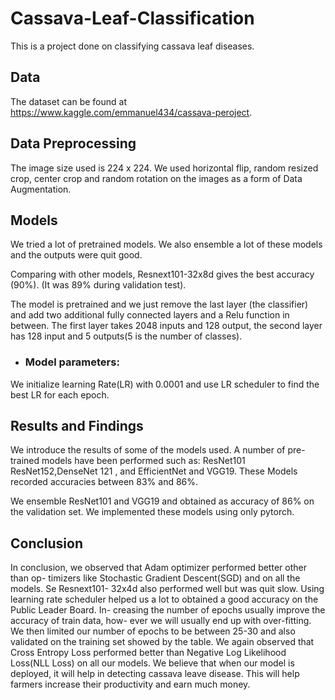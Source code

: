 # Cassava-Leaf-Classification
This is a project done on classifying cassava leaf diseases.


## Data

The dataset can be found at https://www.kaggle.com/emmanuel434/cassava-peroject.

## Data Preprocessing

The image size used is 224 x 224. We used horizontal flip, random resized crop,
center crop and random rotation on the images as a form of Data Augmentation.


## Models

We tried a lot of pretrained models. We also ensemble a lot of these models and
the outputs were quit good.

Comparing with other models, Resnext101-32x8d gives the best accuracy
(90%). (It was 89% during validation test). 

The model is pretrained and we just remove the last layer
(the classifier) and add two additional fully connected layers and a Relu function
in between. The first layer takes 2048 inputs and 128 output, the second layer
has 128 input and 5 outputs(5 is the number of classes). 

  * ### Model parameters: 

We initialize learning Rate(LR) with 0.0001 and use LR scheduler to find the best
LR for each epoch.

## Results and Findings

We introduce the results of some of the models used. A number
of pre-trained models have been performed such as: ResNet101 ResNet152,DenseNet 121 , and EfficientNet and VGG19. 
These Models recorded accuracies between 83% and 86%. 

We ensemble ResNet101 and VGG19 and obtained as accuracy of 86% on the
validation set. We implemented these models using only pytorch.

## Conclusion

In conclusion, we observed that Adam optimizer performed better other than op-
timizers like Stochastic Gradient Descent(SGD) and on all the models. Se Resnext101-
32x4d also performed well but was quit slow. Using learning rate scheduler
helped us a lot to obtained a good accuracy on the Public Leader Board. In-
creasing the number of epochs usually improve the accuracy of train data, how-
ever we will usually end up with over-fitting. We then limited our number of
epochs to be between 25-30 and also validated on the training set showed by
the table. We again observed that Cross Entropy Loss performed better than
Negative Log Likelihood Loss(NLL Loss) on all our models.
We believe that when our model is deployed, it will help in detecting cassava
leave disease. This will help farmers increase their productivity and earn much
money.
